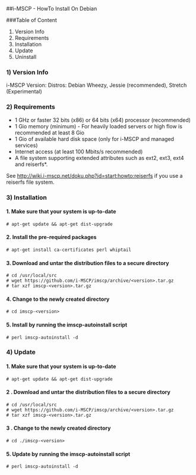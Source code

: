 ##i-MSCP  - HowTo Install On Debian

###Table of Content

1) Version Info
2) Requirements
3) Installation
4) Update
5) Uninstall

### 1) Version Info

i-MSCP Version:  <version>
Distros:         Debian Wheezy, Jessie (recommended), Stretch (Experimental)

### 2) Requirements

- 1 GHz or faster 32 bits (x86) or 64 bits (x64) processor (recommended)
- 1 Gio memory (minimum) - For heavily loaded servers or high flow is recommended at least 8 Gio
- 1 Gio of available hard disk space (only for i-MSCP and managed services)
- Internet access (at least 100 Mbits/s recommended)
- A file system supporting extended attributes such as ext2, ext3, ext4 and reiserfs*.

See http://wiki.i-mscp.net/doku.php?id=start:howto:reiserfs if you use a reiserfs file system.

### 3) Installation

#### 1. Make sure that your system is up-to-date

    # apt-get update && apt-get dist-upgrade

#### 2. Install the pre-required packages

    # apt-get install ca-certificates perl whiptail

#### 3. Download and untar the distribution files to a secure directory

    # cd /usr/local/src
    # wget https://github.com/i-MSCP/imscp/archive/<version>.tar.gz
    # tar xzf imscp-<version>.tar.gz

#### 4. Change to the newly created directory

    # cd imscp-<version>

#### 5. Install by running the imscp-autoinstall script

    # perl imscp-autoinstall -d

### 4) Update

#### 1. Make sure that your system is up-to-date

    # apt-get update && apt-get dist-upgrade

#### 2 . Download and untar the distribution files to a secure directory

    # cd /usr/local/src
    # wget https://github.com/i-MSCP/imscp/archive/<version>.tar.gz
    # tar xzf imscp-<version>.tar.gz

#### 3 . Change to the newly created directory

    # cd ./imscp-<version>

#### 5. Update by running the imscp-autoinstall script

    # perl imscp-autoinstall -d

